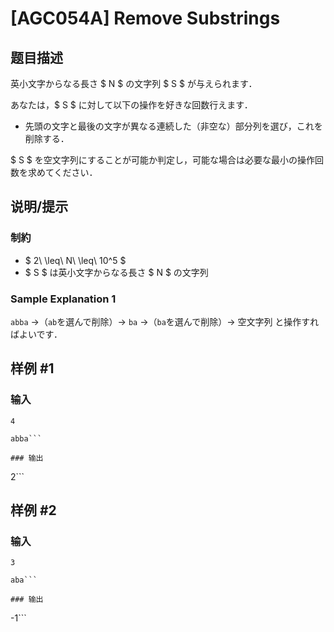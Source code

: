 # [AGC054A] Remove Substrings

## 题目描述

[problemUrl]: https://atcoder.jp/contests/agc054/tasks/agc054_a

英小文字からなる長さ $ N $ の文字列 $ S $ が与えられます．

あなたは，$ S $ に対して以下の操作を好きな回数行えます．

- 先頭の文字と最後の文字が異なる連続した（非空な）部分列を選び，これを削除する．

$ S $ を空文字列にすることが可能か判定し，可能な場合は必要な最小の操作回数を求めてください．

## 说明/提示

### 制約

- $ 2\ \leq\ N\ \leq\ 10^5 $
- $ S $ は英小文字からなる長さ $ N $ の文字列

### Sample Explanation 1

`abba` →（`ab`を選んで削除）→ `ba` →（`ba`を選んで削除）→ 空文字列 と操作すればよいです．

## 样例 #1

### 输入

```
4
abba```

### 输出

```
2```

## 样例 #2

### 输入

```
3
aba```

### 输出

```
-1```

